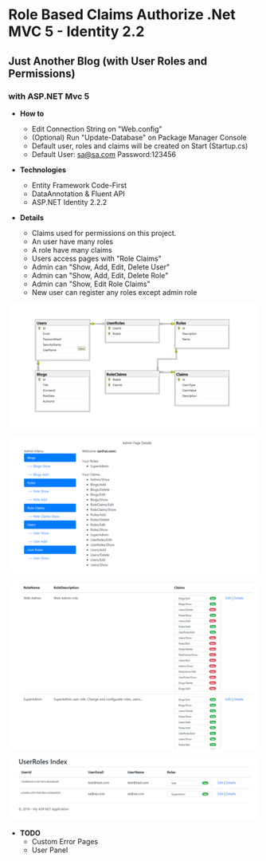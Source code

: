 # Role Based Claims Authorize .Net MVC 5 - Identity 2.2
## Just Another Blog (with User Roles and Permissions)
### with ASP.NET Mvc 5

- **How to**
    - Edit Connection String on "Web.config"
    - (Optional) Run "Update-Database" on Package Manager Console
    - Default user, roles and claims will be created on Start (Startup.cs)
    - Default User: sa@sa.com Password:123456

- **Technologies** 
	- Entity Framework Code-First
	- DataAnnotation & Fluent API
	- ASP.NET Identity 2.2.2

- **Details**
	- Claims used for permissions on this project.
	- An user have many roles
	- A role have many claims
	- Users access pages with "Role Claims"
	- Admin can "Show, Add, Edit, Delete User"
	- Admin can "Show, Add, Edit, Delete Role"
	- Admin can "Show, Edit Role Claims"
	- New user can register any roles except admin role

![DB](/images/0DBDiagram.png)

![AdminPanel](/images/1AdminPanel.png)

![RoleClaims](/images/2RoleClaims.png)

![UserRoles](/images/3UserRoles.png)

- **TODO**
	- Custom Error Pages
	- User Panel